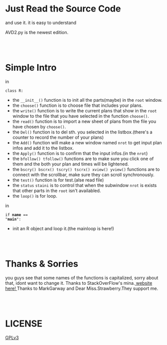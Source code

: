# Just Read the Source Code
and use it.
it is easy to understand
  
  AVD2.py is the newest edition.

</br></br>

# Simple Intro
in 
    <pre><code>class R:</code></pre>
+ the `__init__()` function is to init all the parts(maybe) in the `root` window.
+ the `choose()` function is to choose file that includes your plans.
+ the `write()` function is to write the current plans that show in the `root` window to the file that you have selected in the function `choose()`.
+ the `read()` function is to import a new sheet of plans from the file you have chosen by `choose()`.
+ the `Del()` function is to del sth. you selected in the listbox.(there's a counter to record the number of your plans)
+ the `Add()` function will make a new window named `nrot` to get input plan infos and add it to the listbox.
+ the `Apply()` function is to confirm that the input infos.(in the `nrot`)
+ the `bfollow() tfollow()` functions are to make sure you click one of them and the both your plan and times will be lightened.
+ the `bscry() bscrx() tscry() tscrx() xview() yview()` functions are to connect with the scrollbar, make sure they can scroll synchronously.
+ the `test()` function is for test.(alse read file)
+ the `status` `staini` is to control that when the subwindow `nrot` is exists that other parts in the `root` isn't availabled.
+ the `loop()` is for loop.

in
    <pre><code>if __name__ == "__main__":</pre></code>
+ init an R object and loop it.(the mainloop is here!)

</br></br>

# Thanks & Sorries
you guys see that some names of the functions is capitalized, sorry about that, idont want to change it.
Thanks to StackOverFlow's mina.[ website here! ](https://stackoverflow.com/questions/4066974/scrolling-multiple-tkinter-listboxes-together)
Thanks to MarkGarway and Dear Miss.Strawberry.They support me.

</br></br>

# LICENSE
[GPLv3](https://www.gnu.org/licenses/gpl-3.0.html)


